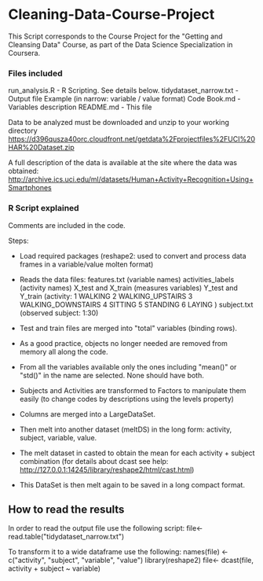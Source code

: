 # Cleaning-Data-Course-Project
This Script corresponds to the Course Project for the "Getting and Cleansing Data" Course, as part of the Data Science Specialization in Coursera.


### Files included

run_analysis.R  - R Scripting. See details below.
tidydataset_narrow.txt - Output file Example (in narrow: variable / value format)
Code Book.md - Variables description
README.md - This file

Data to be analyzed must be downloaded and unzip to your working directory
https://d396qusza40orc.cloudfront.net/getdata%2Fprojectfiles%2FUCI%20HAR%20Dataset.zip 

A full description of the data is available at the site where the data was obtained:
http://archive.ics.uci.edu/ml/datasets/Human+Activity+Recognition+Using+Smartphones 

### R Script explained
Comments are included in the code.

Steps:
- Load required packages (reshape2: used to convert and process data frames in a variable/value molten format)
- Reads the data files: 
	features.txt (variable names) 
	activities_labels (activity names) 
	X_test and X_train (measures variables)
	Y_test and Y_train (activity: 1 WALKING
 2 WALKING_UPSTAIRS
 3 WALKING_DOWNSTAIRS
 4 SITTING
 5 STANDING 
6 LAYING
) 
	subject.txt (observed subject: 1:30) 

- Test and train files are merged into "total" variables (binding rows).
- As a good practice, objects no longer needed are removed from memory all along the code.	
- From all the variables available only the ones including "mean()" or "std()" in the name are selected. None should have both.
- Subjects and Activities are transformed to Factors to manipulate them easily (to change codes by descriptions using the levels property)
- Columns are merged into a LargeDataSet.  
- Then melt into another dataset (meltDS) in the long form: activity, subject, variable, value.
- The melt dataset in casted to obtain the mean for each activity + subject combination
(for details about dcast see help: http://127.0.0.1:14245/library/reshape2/html/cast.html)
- This DataSet is then melt again to be saved in a long compact format.

## How to read the results
In order to read the output file use the following script:
file<- read.table("tidydataset_narrow.txt")

To transform it to a wide dataframe use the following:
names(file) <- c("activity", "subject", "variable", "value")
library(reshape2)
file<- dcast(file, activity + subject ~ variable)   
